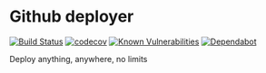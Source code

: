 # Github deployer
[![Build Status](https://travis-ci.com/sudo-bot/gh-deployer.svg?branch=master)](https://travis-ci.com/sudo-bot/gh-deployer)
[![codecov](https://codecov.io/gh/sudo-bot/gh-deployer/branch/master/graph/badge.svg)](https://codecov.io/gh/sudo-bot/gh-deployer)
[![Known Vulnerabilities](https://snyk.io/test/github/sudo-bot/gh-deployer/badge.svg)](https://snyk.io/test/github/sudo-bot/gh-deployer)
[![Dependabot](https://badgen.net/badge/Dependabot/enabled/green?icon=dependabot)](https://dependabot.com/)

Deploy anything, anywhere, no limits
